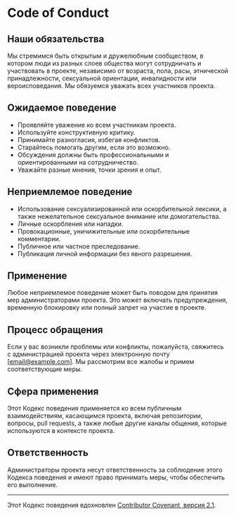 # Code of Conduct

## Наши обязательства

Мы стремимся быть открытым и дружелюбным сообществом, в котором люди из разных слоев общества могут сотрудничать и участвовать в проекте, независимо от возраста, пола, расы, этнической принадлежности, сексуальной ориентации, инвалидности или вероисповедания. Мы обязуемся уважать всех участников проекта.

## Ожидаемое поведение

- Проявляйте уважение ко всем участникам проекта.
- Используйте конструктивную критику.
- Принимайте разногласия, избегая конфликтов.
- Старайтесь помогать другим, если это возможно.
- Обсуждения должны быть профессиональными и ориентированными на сотрудничество.
- Уважайте разные мнения, точки зрения и опыт.

## Неприемлемое поведение

- Использование сексуализированной или оскорбительной лексики, а также нежелательное сексуальное внимание или домогательства.
- Личные оскорбления или нападки.
- Провокационные, уничижительные или оскорбительные комментарии.
- Публичное или частное преследование.
- Публикация личной информации без явного разрешения.

## Применение

Любое неприемлемое поведение может быть поводом для принятия мер администраторами проекта. Это может включать предупреждения, временную блокировку или полный запрет на участие в проекте.

## Процесс обращения

Если у вас возникли проблемы или конфликты, пожалуйста, свяжитесь с администрацией проекта через электронную почту [email@example.com]. Мы рассмотрим все жалобы и примем соответствующие меры.

## Сфера применения

Этот Кодекс поведения применяется ко всем публичным взаимодействиям, касающимся проекта, включая репозитории, вопросы, pull requests, а также любые другие каналы общения, которые используются в контексте проекта.

## Ответственность

Администраторы проекта несут ответственность за соблюдение этого Кодекса поведения и имеют право принимать меры, чтобы обеспечить его выполнение.

---

Этот Кодекс поведения вдохновлен [Contributor Covenant, версия 2.1](https://www.contributor-covenant.org/version/2/1/code_of_conduct.html).
